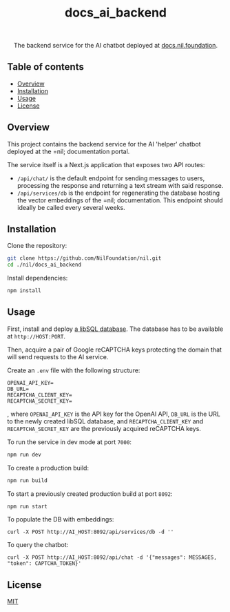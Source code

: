 <h1 align="center">docs_ai_backend</h1>

<br />

<p align="center">
  The backend service for the AI chatbot deployed at <a href="https://docs.nil.foundation">docs.nil.foundation</a>.
</p>

## Table of contents

* [Overview](#overview)
* [Installation](#installation)
* [Usage](#usage)
* [License](#license)

## Overview

This project contains the backend service for the AI 'helper' chatbot deployed at the =nil; documentation portal.

The service itself is a Next.js application that exposes two API routes:

* `/api/chat/` is the default endpoint for sending messages to users, processing the response and returning a text stream with said response.
* `/api/services/db` is the endpoint for regenerating the database hosting the vector embeddings of the =nil; documentation. This endpoint should ideally be called every several weeks.

## Installation

Clone the repository:

```bash
git clone https://github.com/NilFoundation/nil.git
cd ./nil/docs_ai_backend
```

Install dependencies:

```bash
npm install
```

## Usage

First, install and deploy [a libSQL database](https://github.com/tursodatabase/libsql/releases). The database has to be available at `http://HOST:PORT`.

Then, acquire a pair of Google reCAPTCHA keys protecting the domain that will send requests to the AI service.

Create an `.env` file with the following structure:

```
OPENAI_API_KEY=
DB_URL=
RECAPTCHA_CLIENT_KEY=
RECAPTCHA_SECRET_KEY=
```

, where `OPENAI_API_KEY` is the API key for the OpenAI API, `DB_URL` is the URL to the newly created libSQL database, and `RECAPTCHA_CLIENT_KEY` and `RECAPTCHA_SECRET_KEY` are the previously acquired reCAPTCHA keys.


To run the service in dev mode at port `7000`:

```bash
npm run dev
```

To create a production build:

```bash
npm run build
```

To start a previously created production build at port `8092`:

```bash
npm run start
```

To populate the DB with embeddings:

```
curl -X POST http://AI_HOST:8092/api/services/db -d ''
```

To query the chatbot:

```
curl -X POST http://AI_HOST:8092/api/chat -d '{"messages": MESSAGES, "token": CAPTCHA_TOKEN}'
```

## License

[MIT](./LICENSE)
